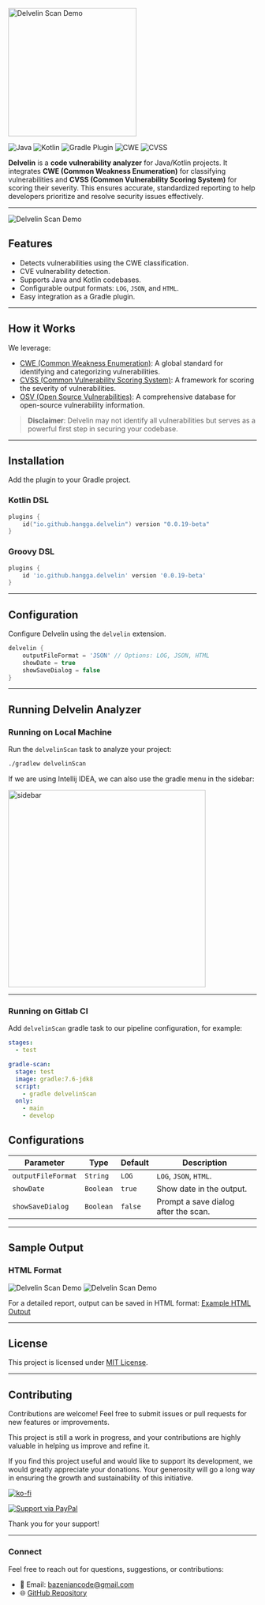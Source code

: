 <img src="https://github.com/hangga/delvelin/blob/main/delvelin-soft-black.webp?raw=true" 
alt="Delvelin Scan Demo" width="260">

![Java](https://img.shields.io/badge/Java-8+-blue?logo=java) ![Kotlin](https://img.shields.io/badge/Kotlin-1.5+-blueviolet?logo=kotlin) ![Gradle Plugin](https://img.shields.io/badge/Gradle-Plugin-brightgreen?logo=gradle) ![CWE](https://img.shields.io/badge/CWE-Standards-orange) ![CVSS](https://img.shields.io/badge/CVSS-Severity-red)

**Delvelin** is a **code vulnerability analyzer** for Java/Kotlin projects. It integrates **CWE (Common Weakness Enumeration)** for classifying vulnerabilities and **CVSS (Common Vulnerability Scoring System)** for scoring their severity. This ensures accurate, standardized reporting to help developers prioritize and resolve security issues effectively.

---
![Delvelin Scan Demo](https://github.com/hangga/delvelin/blob/main/delvelin-scan.gif?raw=true)

## **Features**
- Detects vulnerabilities using the CWE classification.
- CVE vulnerability detection.
- Supports Java and Kotlin codebases.
- Configurable output formats: `LOG`, `JSON`, and `HTML`.
- Easy integration as a Gradle plugin.

---

## **How it Works**
We leverage:
- [CWE (Common Weakness Enumeration)](https://cwe.mitre.org/data/slices/699.html): A global standard for identifying and categorizing vulnerabilities.
- [CVSS (Common Vulnerability Scoring System)](https://www.first.org/cvss/calculator/3.0): A framework for scoring the severity of vulnerabilities.
- [OSV (Open Source Vulnerabilities)](https://google.github.io/osv.dev/): A comprehensive database for open-source vulnerability information.
> **Disclaimer**: Delvelin may not identify all vulnerabilities but serves as a powerful first step in securing your codebase.

---

## **Installation**

Add the plugin to your Gradle project.

### **Kotlin DSL**
```kotlin
plugins {
    id("io.github.hangga.delvelin") version "0.0.19-beta"
}
```

### **Groovy DSL**
```groovy
plugins {
    id 'io.github.hangga.delvelin' version '0.0.19-beta'
}
```

---

## **Configuration**

Configure Delvelin using the `delvelin` extension.

```groovy
delvelin {
    outputFileFormat = 'JSON' // Options: LOG, JSON, HTML
    showDate = true
    showSaveDialog = false
}
```

---

## **Running Delvelin Analyzer**

### Running on Local Machine

Run the `delvelinScan` task to analyze your project:
```bash
./gradlew delvelinScan
```

If we are using Intellij IDEA, we can also use the gradle menu in the sidebar:

<img width="400" src="https://github.com/hangga/delvelin/blob/main/delvelin-scan-gradle-menu.png?raw=true" alt="sidebar"/>

---

### Running on Gitlab CI
Add `delvelinScan` gradle task to our pipeline configuration, for example:
```yaml
stages:
  - test

gradle-scan:
  stage: test
  image: gradle:7.6-jdk8
  script:
    - gradle delvelinScan
  only:
    - main
    - develop
```

## **Configurations**

| **Parameter**    | **Type**  | **Default**       | **Description**                                      |
|------------------|-----------|-------------------|------------------------------------------------------|
| `outputFileFormat`   | `String`  | `LOG`             | `LOG`, `JSON`, `HTML`.               |
| `showDate`       | `Boolean` | `true`            | Show date in the output.                            |
| `showSaveDialog` | `Boolean` | `false`           | Prompt a save dialog after the scan.                |

---

## **Sample Output**

### **HTML Format**

![Delvelin Scan Demo](https://github.com/hangga/delvelin/blob/main/vulnerability-report-croped.png?raw=true)
![Delvelin Scan Demo](https://github.com/hangga/delvelin/blob/main/vulnerability-expanded.png?raw=true)

For a detailed report, output can be saved in HTML format:
[Example HTML Output](https://hangga.github.io/vulnerability-report.html)

---

## **License**
This project is licensed under [MIT License](LICENSE).

---

## **Contributing**
Contributions are welcome! Feel free to submit issues or pull requests for new features or improvements.

This project is still a work in progress, and your contributions are highly valuable in helping us improve and refine it.

If you find this project useful and would like to support its development, we would greatly appreciate your donations. Your generosity will go a long way in ensuring the growth and sustainability of this initiative.

[![ko-fi](https://ko-fi.com/img/githubbutton_sm.svg)](https://ko-fi.com/F1F215NPV4)

[![Support via PayPal](https://cdn.rawgit.com/twolfson/paypal-github-button/1.0.0/dist/button.svg)](https://www.paypal.me/hanggaajisayekti/)

Thank you for your support!

---

### **Connect**
Feel free to reach out for questions, suggestions, or contributions:
- 📧 Email: bazeniancode@gmail.com
- 🌐 [GitHub Repository](https://github.com/hangga/delvelin)

